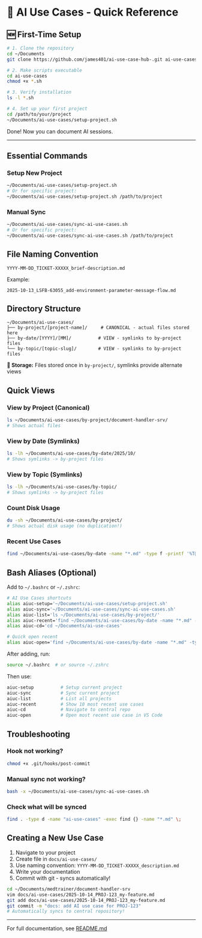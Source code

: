 # 🚀 AI Use Cases - Quick Reference

## 🆕 First-Time Setup

```bash
# 1. Clone the repository
cd ~/Documents
git clone https://github.com/james401/ai-use-case-hub-.git ai-use-cases

# 2. Make scripts executable
cd ai-use-cases
chmod +x *.sh

# 3. Verify installation
ls -l *.sh

# 4. Set up your first project
cd /path/to/your/project
~/Documents/ai-use-cases/setup-project.sh
```

Done! Now you can document AI sessions.

---

## Essential Commands

### Setup New Project
```bash
~/Documents/ai-use-cases/setup-project.sh
# Or for specific project:
~/Documents/ai-use-cases/setup-project.sh /path/to/project
```

### Manual Sync
```bash
~/Documents/ai-use-cases/sync-ai-use-cases.sh
# Or for specific project:
~/Documents/ai-use-cases/sync-ai-use-cases.sh /path/to/project
```

## File Naming Convention
```
YYYY-MM-DD_TICKET-XXXXX_brief-description.md
```

Example:
```
2025-10-13_LSFB-63055_add-environment-parameter-message-flow.md
```

## Directory Structure
```
~/Documents/ai-use-cases/
├── by-project/[project-name]/     # CANONICAL - actual files stored here
├── by-date/[YYYY]/[MM]/          # VIEW - symlinks to by-project files
└── by-topic/[topic-slug]/        # VIEW - symlinks to by-project files
```

**💾 Storage:** Files stored once in `by-project/`, symlinks provide alternate views

## Quick Views

### View by Project (Canonical)
```bash
ls ~/Documents/ai-use-cases/by-project/document-handler-srv/
# Shows actual files
```

### View by Date (Symlinks)
```bash
ls -lh ~/Documents/ai-use-cases/by-date/2025/10/
# Shows symlinks -> by-project files
```

### View by Topic (Symlinks)
```bash
ls -lh ~/Documents/ai-use-cases/by-topic/
# Shows symlinks -> by-project files
```

### Count Disk Usage
```bash
du -sh ~/Documents/ai-use-cases/by-project/
# Shows actual disk usage (no duplication!)
```

### Recent Use Cases
```bash
find ~/Documents/ai-use-cases/by-date -name "*.md" -type f -printf '%T@ %p\n' | sort -rn | head -5 | cut -d' ' -f2-
```

## Bash Aliases (Optional)

Add to `~/.bashrc` or `~/.zshrc`:

```bash
# AI Use Cases shortcuts
alias aiuc-setup='~/Documents/ai-use-cases/setup-project.sh'
alias aiuc-sync='~/Documents/ai-use-cases/sync-ai-use-cases.sh'
alias aiuc-list='ls ~/Documents/ai-use-cases/by-project/'
alias aiuc-recent='find ~/Documents/ai-use-cases/by-date -name "*.md" -type f -printf "%T@ %p\n" | sort -rn | head -10 | cut -d" " -f2-'
alias aiuc-cd='cd ~/Documents/ai-use-cases'

# Quick open recent
alias aiuc-open='find ~/Documents/ai-use-cases/by-date -name "*.md" -type f -printf "%T@ %p\n" | sort -rn | head -1 | cut -d" " -f2- | xargs code'
```

After adding, run:
```bash
source ~/.bashrc  # or source ~/.zshrc
```

Then use:
```bash
aiuc-setup          # Setup current project
aiuc-sync           # Sync current project
aiuc-list           # List all projects
aiuc-recent         # Show 10 most recent use cases
aiuc-cd             # Navigate to central repo
aiuc-open           # Open most recent use case in VS Code
```

## Troubleshooting

### Hook not working?
```bash
chmod +x .git/hooks/post-commit
```

### Manual sync not working?
```bash
bash -x ~/Documents/ai-use-cases/sync-ai-use-cases.sh
```

### Check what will be synced
```bash
find . -type d -name "ai-use-cases" -exec find {} -name "*.md" \;
```

## Creating a New Use Case

1. Navigate to your project
2. Create file in `docs/ai-use-cases/`
3. Use naming convention: `YYYY-MM-DD_TICKET-XXXXX_description.md`
4. Write your documentation
5. Commit with git - syncs automatically!

```bash
cd ~/Documents/medtrainer/document-handler-srv
vim docs/ai-use-cases/2025-10-14_PROJ-123_my-feature.md
git add docs/ai-use-cases/2025-10-14_PROJ-123_my-feature.md
git commit -m "docs: add AI use case for PROJ-123"
# Automatically syncs to central repository!
```

---

For full documentation, see [README.md](./README.md)
